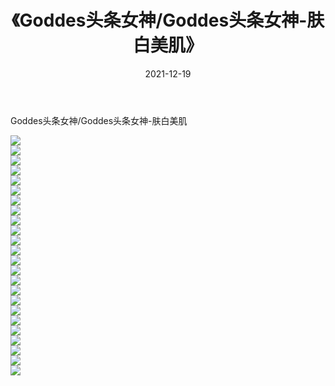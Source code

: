 ﻿---
layout: post
title:  《Goddes头条女神/Goddes头条女神-肤白美肌》
date:   2021-12-19
img: http://img.660000.xyz/Sharelink/网络美图/2021/Goddes头条女神/Goddes头条女神-肤白美肌/000.jpg
categories: [美女, 清纯, 唯美]
---

Goddes头条女神/Goddes头条女神-肤白美肌

 ![](http://img.660000.xyz/Sharelink/网络美图/2021/Goddes头条女神/Goddes头条女神-肤白美肌/001.jpg) <br>![](http://img.660000.xyz/Sharelink/网络美图/2021/Goddes头条女神/Goddes头条女神-肤白美肌/002.jpg) <br>![](http://img.660000.xyz/Sharelink/网络美图/2021/Goddes头条女神/Goddes头条女神-肤白美肌/003.jpg) <br>![](http://img.660000.xyz/Sharelink/网络美图/2021/Goddes头条女神/Goddes头条女神-肤白美肌/004.jpg) <br>![](http://img.660000.xyz/Sharelink/网络美图/2021/Goddes头条女神/Goddes头条女神-肤白美肌/005.jpg) <br>![](http://img.660000.xyz/Sharelink/网络美图/2021/Goddes头条女神/Goddes头条女神-肤白美肌/006.jpg) <br>![](http://img.660000.xyz/Sharelink/网络美图/2021/Goddes头条女神/Goddes头条女神-肤白美肌/007.jpg) <br>![](http://img.660000.xyz/Sharelink/网络美图/2021/Goddes头条女神/Goddes头条女神-肤白美肌/008.jpg) <br>![](http://img.660000.xyz/Sharelink/网络美图/2021/Goddes头条女神/Goddes头条女神-肤白美肌/009.jpg) <br>![](http://img.660000.xyz/Sharelink/网络美图/2021/Goddes头条女神/Goddes头条女神-肤白美肌/010.jpg) <br>![](http://img.660000.xyz/Sharelink/网络美图/2021/Goddes头条女神/Goddes头条女神-肤白美肌/011.jpg) <br>![](http://img.660000.xyz/Sharelink/网络美图/2021/Goddes头条女神/Goddes头条女神-肤白美肌/012.jpg) <br>![](http://img.660000.xyz/Sharelink/网络美图/2021/Goddes头条女神/Goddes头条女神-肤白美肌/013.jpg) <br>![](http://img.660000.xyz/Sharelink/网络美图/2021/Goddes头条女神/Goddes头条女神-肤白美肌/014.jpg) <br>![](http://img.660000.xyz/Sharelink/网络美图/2021/Goddes头条女神/Goddes头条女神-肤白美肌/015.jpg) <br>![](http://img.660000.xyz/Sharelink/网络美图/2021/Goddes头条女神/Goddes头条女神-肤白美肌/016.jpg) <br>![](http://img.660000.xyz/Sharelink/网络美图/2021/Goddes头条女神/Goddes头条女神-肤白美肌/017.jpg) <br>![](http://img.660000.xyz/Sharelink/网络美图/2021/Goddes头条女神/Goddes头条女神-肤白美肌/018.jpg) <br>![](http://img.660000.xyz/Sharelink/网络美图/2021/Goddes头条女神/Goddes头条女神-肤白美肌/019.jpg) <br>![](http://img.660000.xyz/Sharelink/网络美图/2021/Goddes头条女神/Goddes头条女神-肤白美肌/020.jpg) <br>![](http://img.660000.xyz/Sharelink/网络美图/2021/Goddes头条女神/Goddes头条女神-肤白美肌/021.jpg) <br>![](http://img.660000.xyz/Sharelink/网络美图/2021/Goddes头条女神/Goddes头条女神-肤白美肌/022.jpg) <br>![](http://img.660000.xyz/Sharelink/网络美图/2021/Goddes头条女神/Goddes头条女神-肤白美肌/023.jpg) <br>![](http://img.660000.xyz/Sharelink/网络美图/2021/Goddes头条女神/Goddes头条女神-肤白美肌/024.jpg) <br>